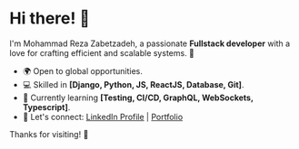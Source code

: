 # Hi there! 👋

I'm Mohammad Reza Zabetzadeh, a passionate **Fullstack developer** with a love for crafting efficient and scalable systems. 🚀

- 🌍 Open to global opportunities.
- 💻 Skilled in **[Django, Python, JS, ReactJS, Database, Git]**.
- 🌱 Currently learning **[Testing, CI/CD, GraphQL, WebSockets, Typescript]**.
- 🔗 Let's connect: [LinkedIn Profile](https://mxz-dev.github.io/www.linkedin.com/in/mohammad-reza-zabetzadeh-645bb0348) | [Portfolio](https://mxz-dev.github.io/)

Thanks for visiting! 🌟
